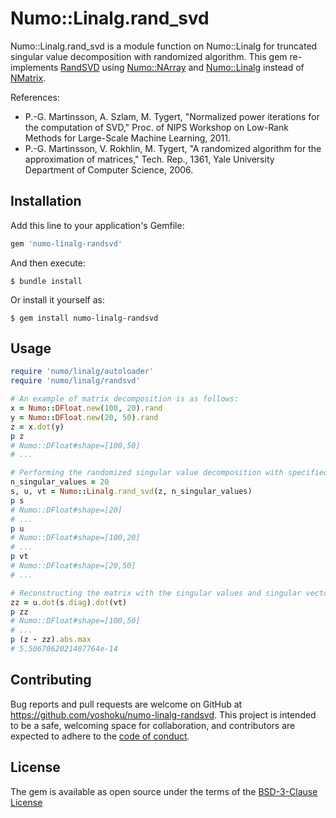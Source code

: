 # Numo::Linalg.rand_svd

Numo::Linalg.rand_svd is a module function on Numo::Linalg for truncated singular value decomposition with randomized algorithm.
This gem re-implements [RandSVD](https://github.com/yoshoku/randsvd) using [Numo::NArray](https://github.com/ruby-numo/numo-narray) and
[Numo::Linalg](https://github.com/ruby-numo/numo-linalg) instead of [NMatrix](https://github.com/SciRuby/nmatrix).

References:

- P.-G. Martinsson, A. Szlam, M. Tygert, "Normalized power iterations for the computation of SVD," Proc. of NIPS Workshop on Low-Rank Methods for Large-Scale Machine Learning, 2011.
- P.-G. Martinsson, V. Rokhlin, M. Tygert, "A randomized algorithm for the approximation of matrices," Tech. Rep., 1361, Yale University Department of Computer Science, 2006.

## Installation

Add this line to your application's Gemfile:

```ruby
gem 'numo-linalg-randsvd'
```

And then execute:

    $ bundle install

Or install it yourself as:

    $ gem install numo-linalg-randsvd

## Usage

```ruby
require 'numo/linalg/autoloader'
require 'numo/linalg/randsvd'

# An example of matrix decomposition is as follows:
x = Numo::DFloat.new(100, 20).rand
y = Numo::DFloat.new(20, 50).rand
z = x.dot(y)
p z
# Numo::DFloat#shape=[100,50]
# ...

# Performing the randomized singular value decomposition with specified the number of singular values.
n_singular_values = 20
s, u, vt = Numo::Linalg.rand_svd(z, n_singular_values)
p s
# Numo::DFloat#shape=[20]
# ...
p u
# Numo::DFloat#shape=[100,20]
# ...
p vt
# Numo::DFloat#shape=[20,50]
# ...

# Reconstructing the matrix with the singular values and singular vectors.
zz = u.dot(s.diag).dot(vt)
p zz
# Numo::DFloat#shape=[100,50]
# ...
p (z - zz).abs.max
# 5.5067062021407764e-14
```

## Contributing

Bug reports and pull requests are welcome on GitHub at https://github.com/yoshoku/numo-linalg-randsvd.
This project is intended to be a safe, welcoming space for collaboration,
and contributors are expected to adhere to the [code of conduct](https://github.com/yoshoku/numo-linalg-randsvd/blob/main/CODE_OF_CONDUCT.md).

## License

The gem is available as open source under the terms of the [BSD-3-Clause License](https://opensource.org/licenses/BSD-3-Clause)
